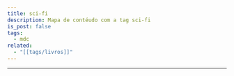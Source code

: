 ```yaml
---
title: sci-fi
description: Mapa de contéudo com a tag sci-fi
is_post: false
tags:
  - mdc
related:
  - "[[tags/livros]]"
---
```


-----